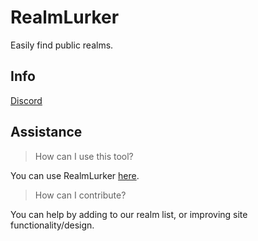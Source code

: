 # RealmLurker
Easily find public realms.

## Info
[Discord](https://discord.gg/Heevz7vYNW)

## Assistance
> How can I use this tool?

You can use RealmLurker [here](https://s4300.github.io/RealmLurker/).

> How can I contribute?

You can help by adding to our realm list, or improving site functionality/design.
